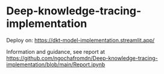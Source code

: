 # Deep-knowledge-tracing-implementation
 
Deploy on: https://dkt-model-implementation.streamlit.app/


Information and guidance, see report at https://github.com/ngochafromdn/Deep-knowledge-tracing-implementation/blob/main/Report.ipynb
